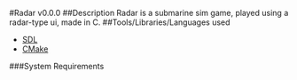 #Radar v0.0.0
##Description
Radar is a submarine sim game, played using a radar-type ui, made in C.
##Tools/Libraries/Languages used
-  [SDL](http://www.libsdl.org)
-  [CMake](https://www.cmake.org)

###System Requirements
